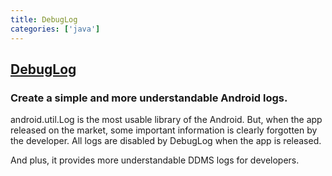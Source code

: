 ```yaml
---
title: DebugLog
categories: ['java']
---
```

## [DebugLog](https://github.com/MustafaFerhan/DebugLog)

### Create a simple and more understandable Android logs. 


android.util.Log is the most usable library of the Android. But, when the app released on the market, some important information is clearly forgotten by the developer. 
All logs are disabled by DebugLog when the app is released.  

And plus, it provides more understandable DDMS logs for developers.

